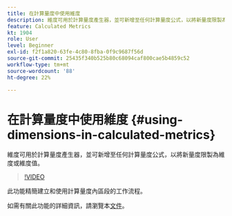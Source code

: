 ```yaml
---
title: 在計算量度中使用維度
description: 維度可用於計算量度產生器，並可新增至任何計算量度公式，以將新量度限製為維度或維度值。
feature: Calculated Metrics
kt: 1904
role: User
level: Beginner
exl-id: f2f1a820-63fe-4c80-8fba-0f9c9687f56d
source-git-commit: 25435f340b525b80c68094caf800cae5b4859c52
workflow-type: tm+mt
source-wordcount: '88'
ht-degree: 22%

---
```


# 在計算量度中使用維度 {#using-dimensions-in-calculated-metrics}

維度可用於計算量度產生器，並可新增至任何計算量度公式，以將新量度限製為維度或維度值。

>[!VIDEO](https://video.tv.adobe.com/v/23723/?quality=12&learn=on)

此功能精簡建立和使用計算量度內區段的工作流程。

如需有關此功能的詳細資訊，請瀏覽本[文件](https://experienceleague.adobe.com/docs/analytics/components/calculated-metrics/calcmetric-workflow/cm-build-metrics.html?lang=zh-Hant)。
